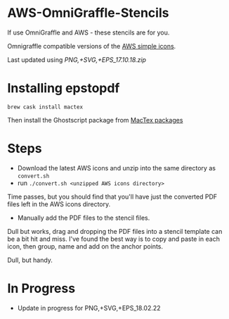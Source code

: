 AWS-OmniGraffle-Stencils
========================

If use OmniGraffle and AWS - these stencils are for you.

Omnigraffle compatible versions of the [AWS simple icons](https://aws.amazon.com/architecture/icons/).

Last updated using *PNG,+SVG,+EPS_17.10.18.zip*

# Installing epstopdf

	brew cask install mactex
	
Then install the Ghostscript package from [MacTex packages](http://www.tug.org/mactex/morepackages.html)

# Steps

* Download the latest AWS icons and unzip into the same directory as `convert.sh`
* run `./convert.sh <unzipped AWS icons directory>`

Time passes, but you should find that you'll have just the converted PDF files left in the AWS icons directory.

* Manually add the PDF files to the stencil files.

Dull but works, drag and dropping the PDF files into a stencil template can be a bit hit and miss.  I've found the best way is to copy and paste in each icon, then group, name and add on the anchor points.

Dull, but handy.

# In Progress

* Update in progress for PNG,+SVG,+EPS_18.02.22 